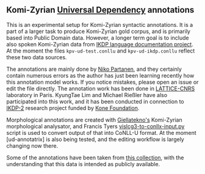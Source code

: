 ## Komi-Zyrian [Universal Dependency](universaldependencies.org) annotations

This is an experimental setup for Komi-Zyrian syntactic annotations. It is a part of a larger task to produce Komi-Zyrian gold corpus, and is primarily based into Public Domain data. However, a longer term goal is to include also spoken Komi-Zyrian data from [IKDP language documentation project](https://langdoc.github.io/IKDP). At the moment the files `kpv-ud-test.conllu` and `kpv-ud-ikdp.conllu` reflect these two data sources.

The annotations are mainly done by [Niko Partanen](https://github.com/nikopartanen), and they certainly contain numerous errors as the author has just been learning recently how this annotation model works. If you notice mistakes, please open an issue or edit the file directly. The annotation work has been done in [LATTICE-CNRS](http://www.lattice.cnrs.fr/) laboratory in Paris. KyungTae Lim and Michael Rießler have also participated into this work, and it has been conducted in connection to [IKDP-2](https://langdoc.github.io/IKDP-2/) research project funded by [Kone Foundation](koneensaatio.fi).

Morphological annotations are created with [Giellatekno's](http://giellatekno.uit.no/) Komi-Zyrian morphological analysator, and Francis Tyers [vislcg3-to-conllx-input.py](https://github.com/ftyers/ud-scripts/blob/master/vislcg3-to-conllx-input.py) script is used to convert output of that into CoNLL-U format. At the moment [ud-annotatrix] is also being tested, and the editing workflow is largely changing now there. 

Some of the annotations have been taken from [this collection](http://ilazki.thinkgeek.co.uk/brat/#/uralic/kpv), with the understanding that this data is intended as publicly available.
